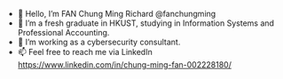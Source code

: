 - 👋 Hello, I’m FAN Chung Ming Richard @fanchungming
- 🌱 I’m a fresh graduate in HKUST, studying in Information Systems and Professional Accounting.
- 👀 I’m working as a cybersecurity consultant.
- 📫 Feel free to reach me via LinkedIn https://www.linkedin.com/in/chung-ming-fan-002228180/

<!---
fanchungming/fanchungming is a ✨ special ✨ repository because its `README.md` (this file) appears on your GitHub profile.
You can click the Preview link to take a look at your changes.
--->
